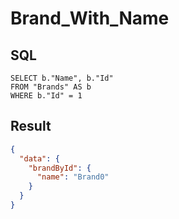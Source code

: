 # Brand_With_Name

## SQL

```text
SELECT b."Name", b."Id"
FROM "Brands" AS b
WHERE b."Id" = 1
```

## Result

```json
{
  "data": {
    "brandById": {
      "name": "Brand0"
    }
  }
}
```

